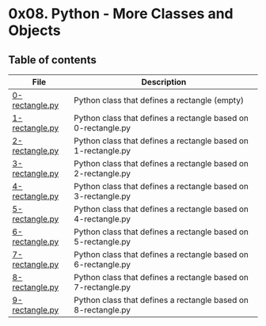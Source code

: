 # 0x08. Python - More Classes and Objects

## Table of contents
| File                               | Description                                                   |
|------------------------------------|---------------------------------------------------------------|
| [0-rectangle.py](./0-rectangle.py) | Python class that defines a rectangle (empty)                 |
| [1-rectangle.py](./1-rectangle.py) | Python class that defines a rectangle based on 0-rectangle.py |
| [2-rectangle.py](./2-rectangle.py) | Python class that defines a rectangle based on 1-rectangle.py |
| [3-rectangle.py](./3-rectangle.py) | Python class that defines a rectangle based on 2-rectangle.py |
| [4-rectangle.py](./4-rectangle.py) | Python class that defines a rectangle based on 3-rectangle.py |
| [5-rectangle.py](./5-rectangle.py) | Python class that defines a rectangle based on 4-rectangle.py |
| [6-rectangle.py](./6-rectangle.py) | Python class that defines a rectangle based on 5-rectangle.py |
| [7-rectangle.py](./7-rectangle.py) | Python class that defines a rectangle based on 6-rectangle.py |
| [8-rectangle.py](./8-rectangle.py) | Python class that defines a rectangle based on 7-rectangle.py |
| [9-rectangle.py](./9-rectangle.py) | Python class that defines a rectangle based on 8-rectangle.py |